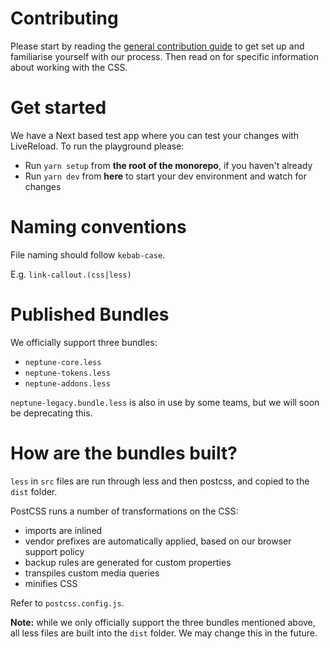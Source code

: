# Contributing

Please start by reading the [general contribution guide](<(https://github.com/transferwise/neptune-web/blob/master/CONTRIBUTING.md)>) to get set up and familiarise yourself with our process. Then read on for specific information about working with the CSS.

# Get started

We have a Next based test app where you can test your changes with LiveReload. To run the playground please:

- Run `yarn setup` from **the root of the monorepo**, if you haven't already
- Run `yarn dev` from **here** to start your dev environment and watch for changes

# Naming conventions

File naming should follow `kebab-case`.

E.g. `link-callout.(css|less)`

# Published Bundles

We officially support three bundles:

- `neptune-core.less`
- `neptune-tokens.less`
- `neptune-addons.less`

`neptune-legacy.bundle.less` is also in use by some teams, but we will soon be deprecating this.

# How are the bundles built?

`less` in `src` files are run through less and then postcss, and copied to the `dist` folder.

PostCSS runs a number of transformations on the CSS:

- imports are inlined
- vendor prefixes are automatically applied, based on our browser support policy
- backup rules are generated for custom properties
- transpiles custom media queries
- minifies CSS

Refer to `postcss.config.js`.

**Note:** while we only officially support the three bundles mentioned above, all less files are built into the `dist` folder. We may change this in the future.
